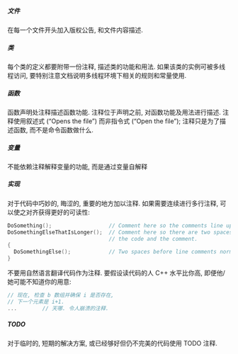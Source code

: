 ##### 文件

在每一个文件开头加入版权公告, 和文件内容描述.

##### 类

每个类的定义都要附带一份注释, 描述类的功能和用法. 
如果该类的实例可被多线程访问, 要特别注意文档说明多线程环境下相关的规则和常量使用.

##### 函数

函数声明处注释描述函数功能.
注释位于声明之前, 对函数功能及用法进行描述. 注释使用叙述式 (“Opens the file”) 而非指令式 (“Open the file”); 注释只是为了描述函数, 而不是命令函数做什么.

##### 变量

不能依赖注释解释变量的功能, 而是通过变量自解释

##### 实现

对于代码中巧妙的, 晦涩的, 重要的地方加以注释.
如果需要连续进行多行注释, 可以使之对齐获得更好的可读性:

```c
DoSomething();                  // Comment here so the comments line up.
DoSomethingElseThatIsLonger();  // Comment here so there are two spaces between
                                // the code and the comment.
{
  DoSomethingElse();            // Two spaces before line comments normally.
}
```

不要用自然语言翻译代码作为注释. 要假设读代码的人 C++ 水平比你高, 即便他/她可能不知道你的用意:
```c
// 现在, 检查 b 数组并确保 i 是否存在,
// 下一个元素是 i+1.
...        // 天哪. 令人崩溃的注释.
```

##### TODO

对于临时的, 短期的解决方案, 或已经够好但仍不完美的代码使用 TODO 注释.
